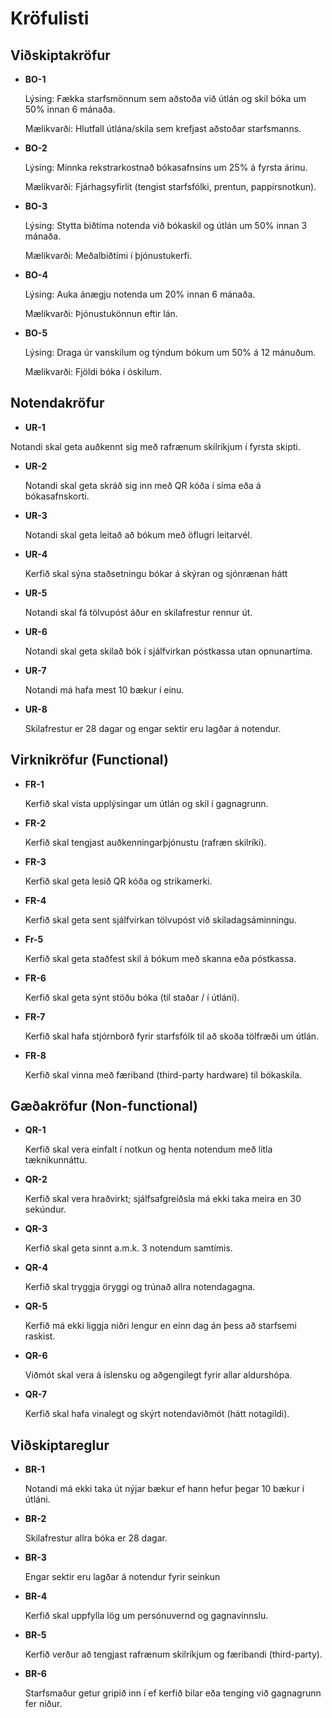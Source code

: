# Kröfulisti

## Viðskiptakröfur
- **BO-1**

  Lýsing: Fækka starfsmönnum sem aðstoða við útlán og skil bóka um 50% innan 6
  mánaða.

  Mælikvarði: Hlutfall útlána/skila sem krefjast aðstoðar starfsmanns.
- **BO-2**
  
  Lýsing: Minnka rekstrarkostnað bókasafnsins um 25% á fyrsta árinu.
  
  Mælikvarði: Fjárhagsyfirlit (tengist starfsfólki, prentun, pappírsnotkun).
- **BO-3**
  
  Lýsing: Stytta biðtíma notenda við bókaskil og útlán um 50% innan 3 mánaða.
  
  Mælikvarði: Meðalbiðtími í þjónustukerfi.
- **BO-4**
  
  Lýsing: Auka ánægju notenda um 20% innan 6 mánaða.
  
  Mælikvarði: Þjónustukönnun eftir lán.
- **BO-5**
  
  Lýsing: Draga úr vanskilum og týndum bókum um 50% á 12 mánuðum.
  
  Mælikvarði: Fjöldi bóka í óskilum.

## Notendakröfur
- **UR-1**

Notandi skal geta auðkennt sig með rafrænum skilríkjum í fyrsta skipti.
- **UR-2**

  Notandi skal geta skráð sig inn með QR kóða í síma eða á bókasafnskorti.
- **UR-3**

  Notandi skal geta leitað að bókum með öflugri leitarvél.
- **UR-4**

  Kerfið skal sýna staðsetningu bókar á skýran og sjónrænan hátt
- **UR-5**

  Notandi skal fá tölvupóst áður en skilafrestur rennur út.
- **UR-6**

  Notandi skal geta skilað bók í sjálfvirkan póstkassa utan opnunartíma.
- **UR-7**

  Notandi má hafa mest 10 bækur í einu.
- **UR-8**

  Skilafrestur er 28 dagar og engar sektir eru lagðar á notendur.

## Virknikröfur (Functional)
- **FR-1**

  Kerfið skal vista upplýsingar um útlán og skil í gagnagrunn.
- **FR-2**

  Kerfið skal tengjast auðkenningarþjónustu (rafræn skilríki).
- **FR-3**

  Kerfið skal geta lesið QR kóða og strikamerki.
- **FR-4**

  Kerfið skal geta sent sjálfvirkan tölvupóst við skiladagsáminningu.
- **Fr-5**

  Kerfið skal geta staðfest skil á bókum með skanna eða póstkassa.
- **FR-6**

  Kerfið skal geta sýnt stöðu bóka (til staðar / í útláni).
- **FR-7**

  Kerfið skal hafa stjórnborð fyrir starfsfólk til að skoða tölfræði um útlán.
- **FR-8**

  Kerfið skal vinna með færiband (third-party hardware) til bókaskila.

## Gæðakröfur (Non-functional)
- **QR-1**

  Kerfið skal vera einfalt í notkun og henta notendum með litla tæknikunnáttu.
- **QR-2**

  Kerfið skal vera hraðvirkt; sjálfsafgreiðsla má ekki taka meira en 30 sekúndur.
- **QR-3**

  Kerfið skal geta sinnt a.m.k. 3 notendum samtímis.
- **QR-4**

  Kerfið skal tryggja öryggi og trúnað allra notendagagna.
- **QR-5**

  Kerfið má ekki liggja niðri lengur en einn dag án þess að starfsemi raskist.
- **QR-6**

  Viðmót skal vera á íslensku og aðgengilegt fyrir allar aldurshópa.
- **QR-7**

  Kerfið skal hafa vinalegt og skýrt notendaviðmót (hátt notagildi).

## Viðskiptareglur
- **BR-1**

  Notandi má ekki taka út nýjar bækur ef hann hefur þegar 10 bækur í útláni.
- **BR-2**

  Skilafrestur allra bóka er 28 dagar.
- **BR-3**

  Engar sektir eru lagðar á notendur fyrir seinkun
- **BR-4**

  Kerfið skal uppfylla lög um persónuvernd og gagnavinnslu.
- **BR-5**

  Kerfið verður að tengjast rafrænum skilríkjum og færibandi (third-party).
- **BR-6**

  Starfsmaður getur gripið inn í ef kerfið bilar eða tenging við gagnagrunn fer niður.
